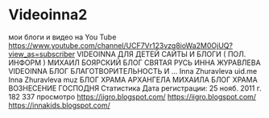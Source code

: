 # Videoinna2
мои блоги и видео на You Tube  https://www.youtube.com/channel/UCF7Vr123vzq8ioWa2M0OjUQ?view_as=subscriber
VIDEOINNA ДЛЯ ДЕТЕЙ САЙТЫ И БЛОГИ ( ПОЛ. ИНФОРМ ) МИХАИЛ БОЯРСКИЙ БЛОГ СВЯТАЯ РУСЬ ИННА ЖУРАВЛЕВА VIDEOINNA БЛОГ БЛАГОТВОРИТЕЛЬНОСТЬ И ... Inna Zhuravleva uid.me Inna Zhuravleva muz БЛОГ ХРАМА АРХАНГЕЛА МИХАИЛА БЛОГ ХРАМА ВОЗНЕСЕНИЕ ГОСПОДНЯ
Статистика
Дата регистрации: 25 нояб. 2011 г.
182 337 просмотро
https://iigro.blogspot.com/   https://iigro.blogspot.com/
https://innakids.blogspot.com/
